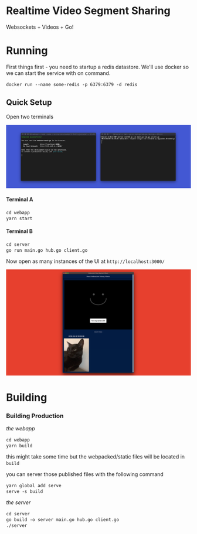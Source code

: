 # Realtime Video Segment Sharing

Websockets + Videos + Go!

# Running

First things first - you need to startup a redis datastore. We'll use docker so we can start the service with on command.
```
docker run --name some-redis -p 6379:6379 -d redis 
```

## Quick Setup

Open two terminals 

![the webapp on desktop](/images/terminals.png)

#### Terminal A
```
cd webapp
yarn start
```

#### Terminal B
```
cd server
go run main.go hub.go client.go
```

Now open as many instances of the UI at `http://localhost:3000/` 

![the webapp on desktop](/images/app.png)

# Building

### Building Production

*the webapp*

```
cd webapp
yarn build
```
this might take some time but the webpacked/static files will be located in `build` 


you can server those published files with the following command

```
yarn global add serve
serve -s build
```

*the server*

```
cd server
go build -o server main.go hub.go client.go
./server
```